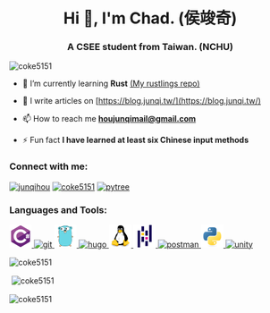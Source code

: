 <h1 align="center">Hi 👋, I'm Chad. (侯竣奇)</h1>
<h3 align="center">A CSEE student from Taiwan. (NCHU)</h3>

<p align="left"> <img src="https://komarev.com/ghpvc/?username=coke5151&label=Profile%20views&color=0e75b6&style=flat" alt="coke5151" /> </p>

- 🌱 I’m currently learning **Rust** [(My rustlings repo)](https://github.com/coke5151/rustlings)

- 📝 I write articles on [https://blog.junqi.tw/](https://blog.junqi.tw/)

- 📫 How to reach me **houjunqimail@gmail.com**

- ⚡ Fun fact **I have learned at least six Chinese input methods**

<h3 align="left">Connect with me:</h3>
<p align="left">
<a href="https://linkedin.com/in/junqihou" target="blank"><img align="center" src="https://raw.githubusercontent.com/rahuldkjain/github-profile-readme-generator/master/src/images/icons/Social/linked-in-alt.svg" alt="junqihou" height="30" width="40" /></a>
<a href="https://codeforces.com/profile/coke5151" target="blank"><img align="center" src="https://raw.githubusercontent.com/rahuldkjain/github-profile-readme-generator/master/src/images/icons/Social/codeforces.svg" alt="coke5151" height="30" width="40" /></a>
<a href="https://www.leetcode.com/pytree" target="blank"><img align="center" src="https://raw.githubusercontent.com/rahuldkjain/github-profile-readme-generator/master/src/images/icons/Social/leet-code.svg" alt="pytree" height="30" width="40" /></a>
</p>

<h3 align="left">Languages and Tools:</h3>
<p align="left"> <a href="https://www.w3schools.com/cs/" target="_blank" rel="noreferrer"> <img src="https://raw.githubusercontent.com/devicons/devicon/master/icons/csharp/csharp-original.svg" alt="csharp" width="40" height="40"/> </a> <a href="https://git-scm.com/" target="_blank" rel="noreferrer"> <img src="https://www.vectorlogo.zone/logos/git-scm/git-scm-icon.svg" alt="git" width="40" height="40"/> </a> <a href="https://golang.org" target="_blank" rel="noreferrer"> <img src="https://raw.githubusercontent.com/devicons/devicon/master/icons/go/go-original.svg" alt="go" width="40" height="40"/> </a> <a href="https://gohugo.io/" target="_blank" rel="noreferrer"> <img src="https://api.iconify.design/logos-hugo.svg" alt="hugo" width="40" height="40"/> </a> <a href="https://www.linux.org/" target="_blank" rel="noreferrer"> <img src="https://raw.githubusercontent.com/devicons/devicon/master/icons/linux/linux-original.svg" alt="linux" width="40" height="40"/> </a> <a href="https://pandas.pydata.org/" target="_blank" rel="noreferrer"> <img src="https://raw.githubusercontent.com/devicons/devicon/2ae2a900d2f041da66e950e4d48052658d850630/icons/pandas/pandas-original.svg" alt="pandas" width="40" height="40"/> </a> <a href="https://postman.com" target="_blank" rel="noreferrer"> <img src="https://www.vectorlogo.zone/logos/getpostman/getpostman-icon.svg" alt="postman" width="40" height="40"/> </a> <a href="https://www.python.org" target="_blank" rel="noreferrer"> <img src="https://raw.githubusercontent.com/devicons/devicon/master/icons/python/python-original.svg" alt="python" width="40" height="40"/> </a> <a href="https://unity.com/" target="_blank" rel="noreferrer"> <img src="https://www.vectorlogo.zone/logos/unity3d/unity3d-icon.svg" alt="unity" width="40" height="40"/> </a> </p>

<p><img align="center" src="https://github-readme-stats.vercel.app/api/top-langs?username=coke5151&show_icons=true&locale=en&layout=compact" alt="coke5151" /></p>

<p>&nbsp;<img align="center" src="https://github-readme-stats.vercel.app/api?username=coke5151&show_icons=true&locale=en" alt="coke5151" /></p>

<p><img align="center" src="https://github-readme-streak-stats.herokuapp.com/?user=coke5151&" alt="coke5151" /></p>
